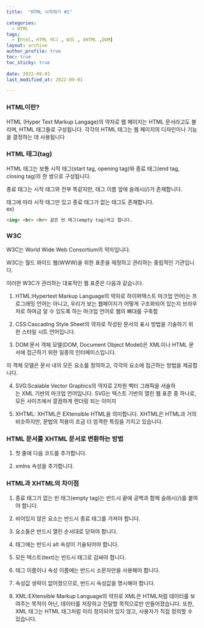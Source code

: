 ```yaml
---
title:  "HTML 시작하기 #1"

categories:
  - HTML
tags:
  - [html, HTML 태그 , W3C , XHTML ,DOM]
layout: archive
author_profile: true
toc: true
toc_sticky: true
 
date: 2022-09-01
last_modified_at: 2022-09-01

---
```


### HTML이란?

HTML (Hyper Text Markup Langage)의 약자로 웹 페이지는 HTML 문서라고도 불리며, HTML 태그들로 구성됩니다. 각각의 HTML 태그는 웹 페이지의 디자인이나 기능을 결정하는 데 사용됩니다

### HTML 태그(tag)

HTML 태그는 보통 시작 태그(start tag, opening tag)와 종료 태그(end tag, closing tag)의 한 쌍으로 구성됩니다.

종료 태그는 시작 태그와 전부 똑같지만, 태그 이름 앞에 슬래시(/)가 존재합니다.

태그에 따라 시작 태그만 있고 종료 태그가 없는 태그도 존재합니다.  
ex) 
```html
<img> <br> <hr> 같은 빈 태그(empty tag)라고 합니다.
```

### W3C

W3C는 World Wide Web Consortium의 약자입니다.

W3C는 월드 와이드 웹(WWW)을 위한 표준을 제정하고 관리하는 중립적인 기관입니다.

이러한 W3C가 관리하는 대표적인 웹 표준은 다음과 같습니다.

1. HTML:Hypertext Markup Language의 약자로 하이퍼텍스트 마크업 언어)는 프로그래밍 언어는 아니고, 우리가 보는 웹페이지가 어떻게 구조화되어 있는지 브라우저로 하여금 알 수 있도록 하는 마크업 언어로 웹의 뼈대를 구축함

2. CSS:Cascading Style Sheet의 약자로 작성된 문서의 표시 방법을 기술하기 위한 스타일 시트 언어입니다.

3. DOM:문서 객체 모델(DOM, Document Object Model)은 XML이나 HTML 문서에 접근하기 위한 일종의 인터페이스입니다.

이 객체 모델은 문서 내의 모든 요소를 정의하고, 각각의 요소에 접근하는 방법을 제공합니다.

4. SVG:Scalable Vector Graphics의 약자로 2차원 벡터 그래픽을 서술하는 XML 기반의 마크업 언어입니다. SVG는 텍스트 기반의 열린 웹 표준 중 하나로, 모든 사이즈에서 깔끔하게 렌더링 되는 이미지

5. XHTML: XHTML은 EXtensible HTML을 의미합니다. XHTML은 HTML과 거의 비슷하지만, 문법의 적용이 조금 더 엄격한 특징을 가지고 있습니다. 

### HTML 문서를 XHTML 문서로 변환하는 방법

1. 첫 줄에 다음 코드를 추가합니다.

<!DOCTYPE html PUBLIC "-//W3C//DTD XHTML 1.0 Transitional//EN"

"[http://www.w3.org/TR/xhtml1/DTD/xhtml1-transitional.dtd](http://www.w3.org/TR/xhtml1/DTD/xhtml1-transitional.dtd)">

2. xmlns 속성을 추가합니다.

### HTML과 XHTML의 차이점

1. 종료 태그가 없는 빈 태그(empty tag)는 반드시 끝에 공백과 함께 슬래시(/)를 붙여야 합니다.

2. 비어있지 않은 요소는 반드시 종료 태그를 가져야 합니다.

3. 요소들은 반드시 열린 순서대로 닫혀야 합니다.

4. <img>태그에는 반드시 alt 속성이 기술되어야 합니다.

5. 모든 텍스트(text)는 반드시 태그로 감싸야 합니다.

7. 태그 이름이나 속성 이름에는 반드시 소문자만을 사용해야 합니다.

8. 속성값 생략이 없어졌으므로, 반드시 속성값을 명시해야 합니다.

6. XML:EXtensible Markup Language의 약자로 XML은 HTML처럼 데이터를 보여주는 목적이 아닌, 데이터를 저장하고 전달할 목적으로만 만들어졌습니다. 또한, XML 태그는 HTML 태그처럼 미리 정의되어 있지 않고, 사용자가 직접 정의할 수 있습니다.